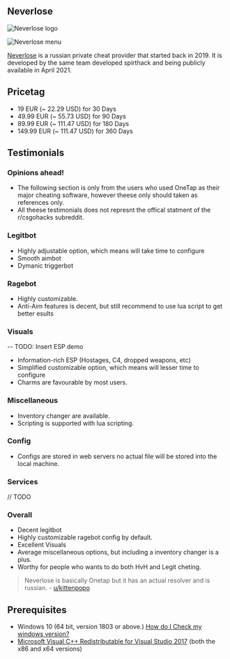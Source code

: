 ## Neverlose 

![Neverlose logo](https://i.imgur.com/yjXJ5Pb.png)

![Neverlose menu](https://i.imgur.com/LoCxojC.png)

[Neverlose](https://neverlose.cc/) is a russian private cheat provider that started back in 2019. It is developed by the same team developed spirthack and being publicly available in April 2021.

## Pricetag

* 19 EUR \(~ 22.29 USD\) for 30 Days
* 49.99 EUR \(~ 55.73 USD\) for 90 Days
* 89.99 EUR \(~ 111.47 USD\) for 180 Days
* 149.99 EUR \(~ 111.47 USD\) for 360 Days

## Testimonials

### Opinions ahead!

* The following section is only from the users who used OneTap as their major cheating software, however theese only should taken as references only.
* All theese testimonials does not represnt the offical statment of the r/csgohacks subreddit.

### Legitbot

* Highly adjustable option, which means will take time to configure
* Smooth aimbot
* Dymanic triggerbot

### Ragebot

* Highly customizable.
* Anti-Aim features is decent, but still recommend to use lua script to get better esults

### Visuals

-- TODO: Insert ESP demo

* Information-rich ESP \(Hostages, C4, dropped weapons, etc\)
* Simplified customizable option, which means will lesser time to configure
* Charms are favourable by most users.

### Miscellaneous

* Inventory changer are available.
* Scripting is supported with lua scripting.

### Config

* Configs are stored in web servers no actual file will be stored into the local machine.

### Services

// TODO

### Overall

* Decent legitbot
* Highly customizable ragebot config by default.
* Excellent Visuals
* Average miscellaneous options, but including a inventory changer is a plus.
* Worthy for people who wants to do both HvH and Legit cheting.
  
> Neverlose is basically Onetap but it has an actual resolver and is russian. - [u/kittenpopo](https://www.reddit.com/r/Csgohacks/comments/n3xgdc/yep/gwtroel/?context=3)

## Prerequisites

* Windows 10 \(64 bit, version 1803 or above.\) [How do I Check my windows version?](https://support.microsoft.com/en-us/help/13443/windows-which-version-am-i-running)
* [Microsoft Visual C++ Redistributable for Visual Studio 2017](https://support.microsoft.com/en-us/help/2977003/the-latest-supported-visual-c-downloads) \(both the x86 and x64 versions\)
